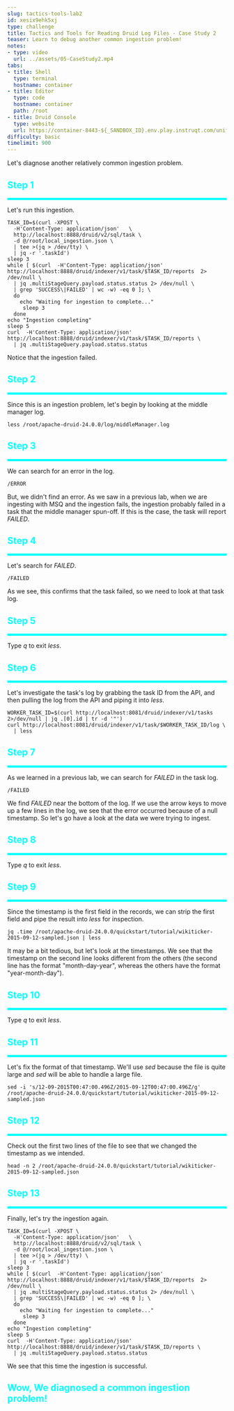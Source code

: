 ```yaml
---
slug: tactics-tools-lab2
id: xesix9ehk5xj
type: challenge
title: Tactics and Tools for Reading Druid Log Files - Case Study 2
teaser: Learn to debug another common ingestion problem!
notes:
- type: video
  url: ../assets/05-CaseStudy2.mp4
tabs:
- title: Shell
  type: terminal
  hostname: container
- title: Editor
  type: code
  hostname: container
  path: /root
- title: Druid Console
  type: website
  url: https://container-8443-${_SANDBOX_ID}.env.play.instruqt.com/unified-console.html
difficulty: basic
timelimit: 900
---
```


Let's diagnose another relatively common ingestion problem.


<h2 style="color:cyan">Step 1</h2><hr style="color:cyan;background-color:cyan;height:5px">

Let's run this ingestion.

```
TASK_ID=$(curl -XPOST \
  -H'Content-Type: application/json'   \
  http://localhost:8888/druid/v2/sql/task \
  -d @/root/local_ingestion.json \
  | tee >(jq > /dev/tty) \
  | jq -r '.taskId')
sleep 3
while [ $(curl  -H'Content-Type: application/json' http://localhost:8888/druid/indexer/v1/task/$TASK_ID/reports  2> /dev/null \
  | jq .multiStageQuery.payload.status.status 2> /dev/null \
  | grep 'SUCCESS\|FAILED' | wc -w) -eq 0 ]; \
  do
    echo "Waiting for ingestion to complete..."
     sleep 3
  done
echo "Ingestion completing"
sleep 5
curl  -H'Content-Type: application/json' http://localhost:8888/druid/indexer/v1/task/$TASK_ID/reports \
  | jq .multiStageQuery.payload.status.status
```

Notice that the ingestion failed.


<h2 style="color:cyan">Step 2</h2><hr style="color:cyan;background-color:cyan;height:5px">

Since this is an ingestion problem, let's begin by looking at the middle manager log.


```
less /root/apache-druid-24.0.0/log/middleManager.log
```

<h2 style="color:cyan">Step 3</h2><hr style="color:cyan;background-color:cyan;height:5px">

We can search for an error in the log.

```
/ERROR
```

But, we didn't find an error.
As we saw in a previous lab, when we are ingesting with MSQ and the ingestion fails, the ingestion probably failed in a task that the middle manager spun-off.
If this is the case, the task will report _FAILED_.

<h2 style="color:cyan">Step 4</h2><hr style="color:cyan;background-color:cyan;height:5px">

Let's search for _FAILED_.

```
/FAILED
```

As we see, this confirms that the task failed, so we need to look at that task log.

<h2 style="color:cyan">Step 5</h2><hr style="color:cyan;background-color:cyan;height:5px">

Type _q_ to exit _less_.

<h2 style="color:cyan">Step 6</h2><hr style="color:cyan;background-color:cyan;height:5px">

Let's investigate the task's log by grabbing the task ID from the API, and then pulling the log from the API and piping it into _less_.

```
WORKER_TASK_ID=$(curl http://localhost:8081/druid/indexer/v1/tasks 2>/dev/null | jq .[0].id | tr -d '"')
curl http://localhost:8081/druid/indexer/v1/task/$WORKER_TASK_ID/log \
  | less
```

<h2 style="color:cyan">Step 7</h2><hr style="color:cyan;background-color:cyan;height:5px">

As we learned in a previous lab, we can search for _FAILED_ in the task log.

```
/FAILED
```

We find _FAILED_ near the bottom of the log.
If we use the arrow keys to move up a few lines in the log, we see that the error occurred because of a null timestamp.
So let's go have a look at the data we were trying to ingest.

<h2 style="color:cyan">Step 8</h2><hr style="color:cyan;background-color:cyan;height:5px">

Type _q_ to exit _less_.

<h2 style="color:cyan">Step 9</h2><hr style="color:cyan;background-color:cyan;height:5px">

Since the timestamp is the first field in the records, we can strip the first field and pipe the result into _less_ for inspection.

```
jq .time /root/apache-druid-24.0.0/quickstart/tutorial/wikiticker-2015-09-12-sampled.json | less
```

It may be a bit tedious, but let's look at the timestamps.
We see that the timestamp on the second line looks different from the others (the second line has the format "month-day-year", whereas the others have the format "year-month-day").

<h2 style="color:cyan">Step 10</h2><hr style="color:cyan;background-color:cyan;height:5px">

Type _q_ to exit _less_.


<h2 style="color:cyan">Step 11</h2><hr style="color:cyan;background-color:cyan;height:5px">

Let's fix the format of that timestamp.
We'll use _sed_ because the file is quite large and _sed_ will be able to handle a large file.

```
sed -i 's/12-09-2015T00:47:00.496Z/2015-09-12T00:47:00.496Z/g' /root/apache-druid-24.0.0/quickstart/tutorial/wikiticker-2015-09-12-sampled.json
```

<h2 style="color:cyan">Step 12</h2><hr style="color:cyan;background-color:cyan;height:5px">

Check out the first two lines of the file to see that we changed the timestamp as we intended.

```
head -n 2 /root/apache-druid-24.0.0/quickstart/tutorial/wikiticker-2015-09-12-sampled.json
```

<h2 style="color:cyan">Step 13</h2><hr style="color:cyan;background-color:cyan;height:5px">

Finally, let's try the ingestion again.

```
TASK_ID=$(curl -XPOST \
  -H'Content-Type: application/json'   \
  http://localhost:8888/druid/v2/sql/task \
  -d @/root/local_ingestion.json \
  | tee >(jq > /dev/tty) \
  | jq -r '.taskId')
sleep 3
while [ $(curl  -H'Content-Type: application/json' http://localhost:8888/druid/indexer/v1/task/$TASK_ID/reports  2> /dev/null \
  | jq .multiStageQuery.payload.status.status 2> /dev/null \
  | grep 'SUCCESS\|FAILED' | wc -w) -eq 0 ]; \
  do
    echo "Waiting for ingestion to complete..."
     sleep 3
  done
echo "Ingestion completing"
sleep 5
curl  -H'Content-Type: application/json' http://localhost:8888/druid/indexer/v1/task/$TASK_ID/reports \
  | jq .multiStageQuery.payload.status.status
```

We see that this time the ingestion is successful.

<h2 style="color:cyan">Wow, We diagnosed a common ingestion problem!</h2>


<style type="text/css" rel="stylesheet">
.lightbox { display: none; position: fixed; justify-content: center; align-items: center; z-index: 999; top: 0; left: 0; right: 0; bottom: 0; padding: 1rem; background: rgba(0, 0, 0, 0.8); }
.lightbox:target { display: flex; }
.lightbox img { max-height: 100% }
.thumbnail:hover {
    position:fixed;
    top:-25px;
    left:-35px;
    width:500px;
    height:auto;
    display:block;
    z-index:999;
}
</style>
